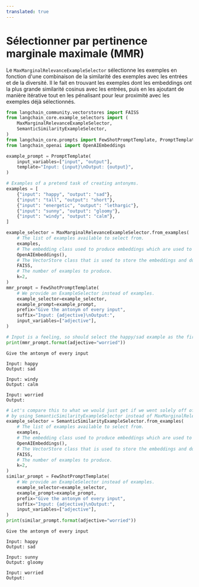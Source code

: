 ```yaml
---
translated: true
---
```


# Sélectionner par pertinence marginale maximale (MMR)

Le `MaxMarginalRelevanceExampleSelector` sélectionne les exemples en fonction d'une combinaison de la similarité des exemples avec les entrées et de la diversité. Il le fait en trouvant les exemples dont les embeddings ont la plus grande similarité cosinus avec les entrées, puis en les ajoutant de manière itérative tout en les pénalisant pour leur proximité avec les exemples déjà sélectionnés.

```python
from langchain_community.vectorstores import FAISS
from langchain_core.example_selectors import (
    MaxMarginalRelevanceExampleSelector,
    SemanticSimilarityExampleSelector,
)
from langchain_core.prompts import FewShotPromptTemplate, PromptTemplate
from langchain_openai import OpenAIEmbeddings

example_prompt = PromptTemplate(
    input_variables=["input", "output"],
    template="Input: {input}\nOutput: {output}",
)

# Examples of a pretend task of creating antonyms.
examples = [
    {"input": "happy", "output": "sad"},
    {"input": "tall", "output": "short"},
    {"input": "energetic", "output": "lethargic"},
    {"input": "sunny", "output": "gloomy"},
    {"input": "windy", "output": "calm"},
]
```

```python
example_selector = MaxMarginalRelevanceExampleSelector.from_examples(
    # The list of examples available to select from.
    examples,
    # The embedding class used to produce embeddings which are used to measure semantic similarity.
    OpenAIEmbeddings(),
    # The VectorStore class that is used to store the embeddings and do a similarity search over.
    FAISS,
    # The number of examples to produce.
    k=2,
)
mmr_prompt = FewShotPromptTemplate(
    # We provide an ExampleSelector instead of examples.
    example_selector=example_selector,
    example_prompt=example_prompt,
    prefix="Give the antonym of every input",
    suffix="Input: {adjective}\nOutput:",
    input_variables=["adjective"],
)
```

```python
# Input is a feeling, so should select the happy/sad example as the first one
print(mmr_prompt.format(adjective="worried"))
```

```output
Give the antonym of every input

Input: happy
Output: sad

Input: windy
Output: calm

Input: worried
Output:
```

```python
# Let's compare this to what we would just get if we went solely off of similarity,
# by using SemanticSimilarityExampleSelector instead of MaxMarginalRelevanceExampleSelector.
example_selector = SemanticSimilarityExampleSelector.from_examples(
    # The list of examples available to select from.
    examples,
    # The embedding class used to produce embeddings which are used to measure semantic similarity.
    OpenAIEmbeddings(),
    # The VectorStore class that is used to store the embeddings and do a similarity search over.
    FAISS,
    # The number of examples to produce.
    k=2,
)
similar_prompt = FewShotPromptTemplate(
    # We provide an ExampleSelector instead of examples.
    example_selector=example_selector,
    example_prompt=example_prompt,
    prefix="Give the antonym of every input",
    suffix="Input: {adjective}\nOutput:",
    input_variables=["adjective"],
)
print(similar_prompt.format(adjective="worried"))
```

```output
Give the antonym of every input

Input: happy
Output: sad

Input: sunny
Output: gloomy

Input: worried
Output:
```
